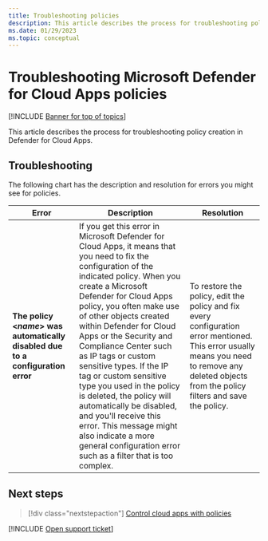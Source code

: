 ```yaml
---
title: Troubleshooting policies
description: This article describes the process for troubleshooting policy creation in Defender for Cloud Apps.
ms.date: 01/29/2023
ms.topic: conceptual
---
```

# Troubleshooting Microsoft Defender for Cloud Apps policies

[!INCLUDE [Banner for top of topics](includes/banner.md)]

This article describes the process for troubleshooting policy creation in Defender for Cloud Apps.

## Troubleshooting

The following chart has the description and resolution for errors you might see for policies.

|Error|Description|Resolution|
|----|----|----|
| **The policy  <*name*> was automatically disabled due to a configuration error**|If you get this error in Microsoft Defender for Cloud Apps, it means that you need to fix the configuration of the indicated policy. When you create a Microsoft Defender for Cloud Apps policy, you often make use of other objects created within Defender for Cloud Apps or the Security and Compliance Center such as IP tags or custom sensitive types. If the IP tag or custom sensitive type you used in the policy is deleted, the policy will automatically be disabled, and you'll receive this error. This message might also indicate a more general configuration error such as a filter that is too complex. |To restore the policy, edit the policy and fix every configuration error mentioned. This error usually means you need to remove any deleted objects from the policy filters and save the policy.|

## Next steps

> [!div class="nextstepaction"]
> [Control cloud apps with policies](control-cloud-apps-with-policies.md)

[!INCLUDE [Open support ticket](includes/support.md)]
